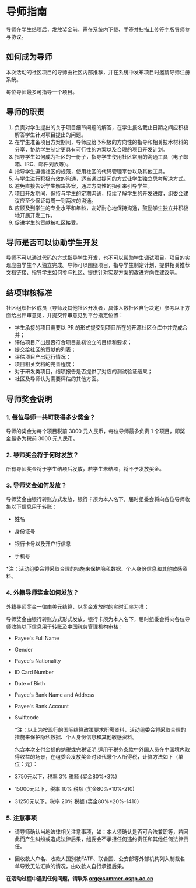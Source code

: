 # 导师指南

导师在学生结项后，发放奖金前，需在系统内下载、手签并扫描上传签字版导师参与协议。



## 如何成为导师

本次活动的社区项目的导师由社区内部推荐，并在系统中发布项目时邀请导师注册系统。

每位导师最多可指导一个项目。



## 导师的职责

1. 负责对学生提出的关于项目细节问题的解答，在学生报名截止日期之间应积极解答学生针对项目提出的问题。
2. 在学生准备项目方案期间，导师应给予积极的方向性的指导和相关技术材料的分享，协助学生制定更具有可行性的方案以及合理的项目开发计划。
3. 指导学生如何成为社区的一份子，指导学生使用社区常用的沟通工具（电子邮箱、IRC、邮件列表等）。
4. 指导学生遵循社区的规范，使用社区的代码管理平台以及其他工具。
5. 与学生进行积极有效的沟通，适当通过提问的方式让学生独立思考解决方式。
6. 避免直接告诉学生解决答案，通过方向性的指引来引导学生。
7. 项目开发期间，保持与学生的定期沟通，持续了解学生的开发进度，组委会建议应至少保证每周一到两次的沟通。
8. 应顾及到学生的专业水平和年龄，友好耐心地保持沟通，鼓励学生独立并积极地开展开发工作。
9. 促进学生的贡献被社区接受。



## 导师是否可以协助学生开发

导师不可以通过代码的方式指导学生开发，也不可以帮助学生调试项目。项目的实现应由学生个人独立完成。导师可以围绕项目，指导学生制定计划、提供相关推荐文档链接、指导学生如何参与社区、提供针对实现方案的改进方向性建议等。



## 结项审核标准

社区组织社区成员（导师及其他社区开发者，具体人数社区自行决定）参考以下方面给出评审意见，并提交评审意见到平台指定位置：

- 学生承接的项目需要以 PR 的形式提交到项目所在的开源社区仓库中并完成合并；
- 评估项目产出是否符合项目最初设立的目标和要求；
- 提交给社区的贡献的列表；
- 评估项目产出运行情况；
- 项目相关文档的完善程度；
- 对于研发类项目，结项报告是否提供了对应的测试验证结果；
- 社区及导师认为需要评估的其他方面。



## 导师奖金说明

### 1. 每位导师一共可获得多少奖金？

   导师的奖金为每个项目税前 3000 元人民币，每位导师最多负责 1 个项目，即奖金最多为税前 3000 元人民币。

### 2. 导师奖金将于何时发放？

   所有导师奖金将于学生结项后发放，若学生未结项，将不予发放奖金。

### 3.  导师奖金如何发放？

   导师奖金由银行转账方式发放，银行卡须为本人名下，届时组委会将向各位导师收集以下信息用于转账：

   - 姓名

   - 身份证号

   - 银行卡号以及开户行信息

   - 手机号

   *注：活动组委会将采取合理的措施来保护隐私数据、个人身份信息和其他敏感资料。

### 4. 外籍导师奖金如何发放？

   外籍导师奖金一律由美元结算，以奖金发放时的实时汇率为准；

   导师奖金由银行转账方式形式发放，银行卡须为本人名下，届时组委会将向各位导师收集以下信息用于转账及中国税务管理机构审核：

   - Payee's Full Name
    
   - Gender

   - Payee's Nationality

   - ID Card Number

   - Date of Birth

   - Payee's Bank Name and Address

   - Payee's Bank Account

   - Swiftcode

     *注：以上为按现行的国际结算政策要求所需资料，活动组委会将采取合理的措施来保护隐私数据、个人身份信息和其他敏感资料。

     包含本次支付金额的纳税或完税证明,适用于税务条款中外国人员在中国境内取得收益的场景，在组委会发放奖金时须代缴个人所得税，计算方法如下（单位：元）：

   - 3750元以下，税率 3% 税额 (奖金80%*3%)

   - 15000元以下，税率 10% 税额 (奖金80%*10%-210)

   - 31250元以下，税率 20% 税额 (奖金80%*20%-1410）


### 5. 注意事项

   - 请导师确认当地法律相关注意事项，如：本人须确认是否可合法兼职等，若因此而产生纠纷或造成法律后果，组委会不承担任何违约责任和其他任何法律责任。

   - 因收款人户名、收款人国别被FATF、联合国、公安部等外部机构列入制裁名单导致无法汇款的情况，由收款人自行承担后果。

**在活动过程中遇到任何问题，请联系 org@summer-ospp.ac.cn**


